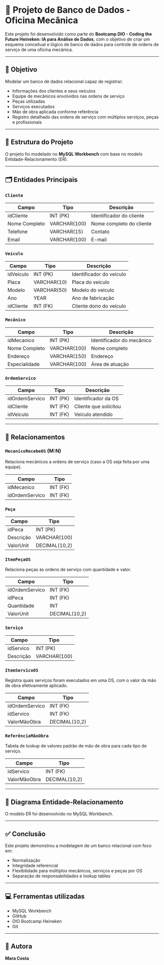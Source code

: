 # 🔧 Projeto de Banco de Dados - Oficina Mecânica

Este projeto foi desenvolvido como parte do **Bootcamp DIO - Coding the Future Heineken: IA para Análise de Dados**, com o objetivo de criar um esquema conceitual e lógico de banco de dados para controle de ordens de serviço de uma oficina mecânica.

---

## 📌 Objetivo

Modelar um banco de dados relacional capaz de registrar:

- Informações dos clientes e seus veículos  
- Equipe de mecânicos envolvidos nas ordens de serviço  
- Peças utilizadas  
- Serviços executados  
- Mão de obra aplicada conforme referência  
- Registro detalhado das ordens de serviço com múltiplos serviços, peças e profissionais  

---

## 🧠 Estrutura do Projeto

O projeto foi modelado no **MySQL Workbench** com base no modelo Entidade-Relacionamento (ER).

---

## 🗂️ Entidades Principais

### `Cliente`
| Campo            | Tipo          | Descrição                    |
|------------------|---------------|------------------------------|
| idCliente        | INT (PK)      | Identificador do cliente     |
| Nome Completo    | VARCHAR(100)  | Nome completo do cliente     |
| Telefone         | VARCHAR(15)   | Contato                      |
| Email            | VARCHAR(100)  | E-mail                       |

### `Veículo`
| Campo            | Tipo          | Descrição                    |
|------------------|---------------|------------------------------|
| idVeiculo        | INT (PK)      | Identificador do veículo     |
| Placa            | VARCHAR(10)   | Placa do veículo             |
| Modelo           | VARCHAR(50)   | Modelo do veículo            |
| Ano              | YEAR          | Ano de fabricação            |
| idCliente        | INT (FK)      | Cliente dono do veículo      |

### `Mecânico`
| Campo            | Tipo          | Descrição                    |
|------------------|---------------|------------------------------|
| idMecanico       | INT (PK)      | Identificador do mecânico    |
| Nome Completo    | VARCHAR(100)  | Nome completo                |
| Endereço         | VARCHAR(150)  | Endereço                     |
| Especialidade    | VARCHAR(100)  | Área de atuação              |

### `OrdemServico`
| Campo            | Tipo          | Descrição                    |
|------------------|---------------|------------------------------|
| idOrdemServico   | INT (PK)      | Identificador da OS          |
| idCliente        | INT (FK)      | Cliente que solicitou        |
| idVeiculo        | INT (FK)      | Veículo atendido             |

---

## 🔄 Relacionamentos

### `MecanicoRecebeOS` (M:N)
Relaciona mecânicos a ordens de serviço (caso a OS seja feita por uma equipe).

| Campo            | Tipo          |
|------------------|---------------|
| idMecanico       | INT (FK)      |
| idOrdemServico   | INT (FK)      |

### `Peça`
| Campo            | Tipo          |
|------------------|---------------|
| idPeca           | INT (PK)      |
| Descrição        | VARCHAR(100)  |
| ValorUnit        | DECIMAL(10,2) |

### `ItemPeçaOS`
Relaciona peças às ordens de serviço com quantidade e valor.

| Campo            | Tipo          |
|------------------|---------------|
| idOrdemServico   | INT (FK)      |
| idPeca           | INT (FK)      |
| Quantidade       | INT           |
| ValorUnit        | DECIMAL(10,2) |

### `Serviço`
| Campo            | Tipo          |
|------------------|---------------|
| idServico        | INT (PK)      |
| Descrição        | VARCHAR(100)  |

### `ItemServicoOS`
Registra quais serviços foram executados em uma OS, com o valor da mão de obra efetivamente aplicado.

| Campo            | Tipo          |
|------------------|---------------|
| idOrdemServico   | INT (FK)      |
| idServico        | INT (FK)      |
| ValorMãoObra     | DECIMAL(10,2) |

### `ReferênciaMãoObra`
Tabela de lookup de valores padrão de mão de obra para cada tipo de serviço.

| Campo            | Tipo          |
|------------------|---------------|
| idServico        | INT (FK)      |
| ValorMãoObra     | DECIMAL(10,2) |

---

## 📐 Diagrama Entidade-Relacionamento

O modelo ER foi desenvolvido no MySQL Workbench.

---

## ✅ Conclusão

Este projeto demonstrou a modelagem de um banco relacional com foco em:

- Normalização  
- Integridade referencial  
- Flexibilidade para múltiplos mecânicos, serviços e peças por OS  
- Separação de responsabilidades e lookup tables  

---

## 💻 Ferramentas utilizadas

- MySQL Workbench  
- GitHub  
- DIO Bootcamp Heineken  
- Git  

---

## 🚀 Autora

**Mara Costa**  
